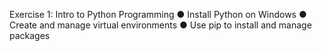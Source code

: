 Exercise 1: Intro to Python Programming
● Install Python on  Windows
● Create and manage virtual environments
● Use pip to install and manage packages
